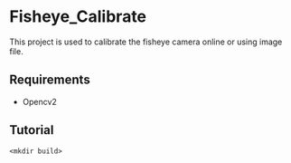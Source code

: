 # Fisheye_Calibrate

This project is used to calibrate the fisheye camera online or using image file.

## Requirements
* Opencv2

## Tutorial

    <mkdir build>
